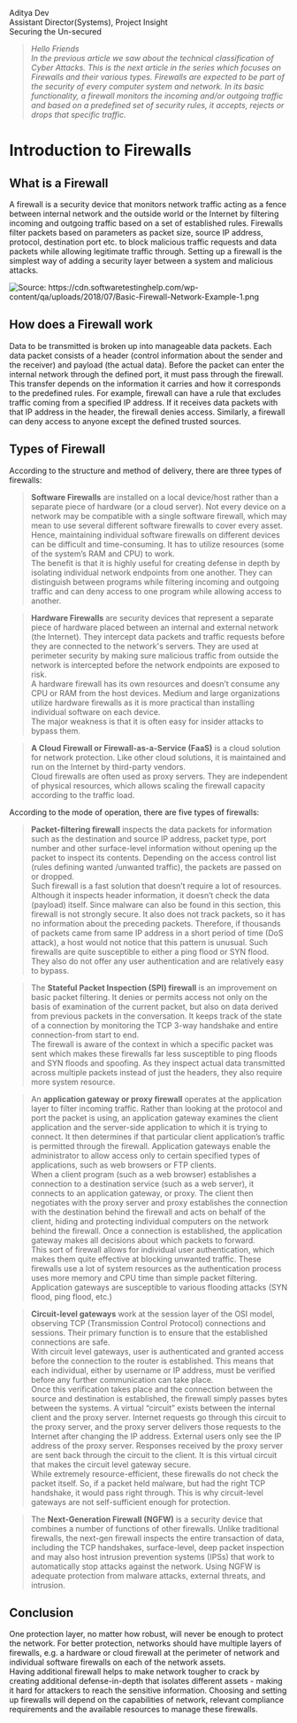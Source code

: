 Aditya Dev  
Assistant Director(Systems), Project Insight  
Securing the Un-secured

> *Hello Friends*  
> *In the previous article we saw about the technical classification of Cyber Attacks. This is the next article in the series which focuses on Firewalls and their various types.*
> *Firewalls are expected to be part of the security of every computer system and network.*
> *In its basic functionality, a firewall monitors the incoming and/or outgoing traffic and based on a predefined set of security rules, it accepts, rejects or drops that* 
> *specific traffic.*

Introduction to Firewalls
=========================
What is a Firewall
------------------
A firewall is a security device that monitors network traffic acting as a fence between internal network and the outside world or the Internet by filtering incoming and outgoing traffic based on a set of established rules. Firewalls filter packets based on parameters as packet size, source IP address, protocol, destination port etc. to block malicious traffic requests and data packets while allowing legitimate traffic through. Setting up a firewall is the simplest way of adding a security layer between a system and malicious attacks.

![](https://i.ibb.co/v1SQwFj/image.png "Source: https://cdn.softwaretestinghelp.com/wp-content/qa/uploads/2018/07/Basic-Firewall-Network-Example-1.png")

How does a Firewall work
------------------------
Data to be transmitted is broken up into manageable data packets. Each data packet consists of a header (control information about the sender and the receiver) and payload (the actual data). Before the packet can enter the internal network through the defined port, it must pass through the firewall. This transfer depends on the information it carries and how it corresponds to the predefined rules. For example, firewall can have a rule that excludes traffic coming from a specified IP address. If it receives data packets with that IP address in the header, the firewall denies access. Similarly, a firewall can deny access to anyone except the defined trusted sources.

Types of Firewall
------------------
According to the structure and method of delivery, there are three types of firewalls:  
> **Software Firewalls** are installed on a local device/host rather than a separate piece of hardware (or a cloud server). Not every device on a network may be compatible with a single software firewall, which may mean to use several different software firewalls to cover every asset. Hence, maintaining individual software firewalls on different devices can be difficult and time-consuming. It has to utilize resources (some of the system’s RAM and CPU) to work.  
The benefit is that it is highly useful for creating defense in depth by isolating individual network endpoints from one another. They can distinguish between programs while filtering incoming and outgoing traffic and can deny access to one program while allowing access to another.

> **Hardware Firewalls** are security devices that represent a separate piece of hardware placed between an internal and external network (the Internet). They intercept data packets and traffic requests before they are connected to the network's servers. They are used at perimeter security by making sure malicious traffic from outside the network is intercepted before the network endpoints are exposed to risk.  
A hardware firewall has its own resources and doesn’t consume any CPU or RAM from the host devices. Medium and large organizations utilize hardware firewalls as it is more practical than installing individual software on each device.  
The major weakness is that it is often easy for insider attacks to bypass them.

> **A Cloud Firewall or Firewall-as-a-Service (FaaS)** is a cloud solution for network protection. Like other cloud solutions, it is maintained and run on the Internet by third-party vendors.  
Cloud firewalls are often used as proxy servers. They are independent of physical resources, which allows scaling the firewall capacity according to the traffic load.

According to the mode of operation, there are five types of firewalls:  
> **Packet-filtering firewall** inspects the data packets for information such as the destination and source IP address, packet type, port number and other surface-level information without opening up the packet to inspect its contents. Depending on the access control list (rules defining wanted /unwanted traffic), the packets are passed on or dropped.  
Such firewall is a fast solution that doesn’t require a lot of resources. Although it inspects header information, it doesn’t check the data (payload) itself. Since malware can also be found in this section, this firewall is not strongly secure. It also does not track packets, so it has no information about the preceding packets. Therefore, if thousands of packets came from same IP address in a short period of time (DoS attack), a host would not notice that this pattern is unusual. Such firewalls are quite susceptible to either a ping flood or SYN flood. They also do not offer any user authentication and are relatively easy to bypass.  

> The **Stateful Packet Inspection (SPI) firewall** is an improvement on basic packet filtering. It denies or permits access not only on the basis of examination of the current packet, but also on data derived from previous packets in the conversation. It keeps track of the state of a connection by monitoring the TCP 3-way handshake and entire connection-from start to end.  
The firewall is aware of the context in which a specific packet was sent which makes these firewalls far less susceptible to ping floods and SYN floods and spoofing. As they inspect actual data transmitted across multiple packets instead of just the headers, they also require more system resource.

> An **application gateway or proxy firewall** operates at the application layer to filter incoming traffic. Rather than looking at the protocol and port the packet is using, an application gateway examines the client application and the server-side application to which it is trying to connect. It then determines if that particular client application’s traffic is permitted through the firewall. Application gateways enable the administrator to allow access only to certain specified types of applications, such as web browsers or FTP clients.  
When a client program (such as a web browser) establishes a connection to a destination service (such as a web server), it connects to an application gateway, or proxy. The client then negotiates with the proxy server and proxy establishes the connection with the destination behind the firewall and acts on behalf of the client, hiding and protecting individual computers on the network behind the firewall. Once a connection is established, the application gateway makes all decisions about which packets to forward.  
This sort of firewall allows for individual user authentication, which makes them quite effective at blocking unwanted traffic. These firewalls use a lot of system resources as the authentication process uses more memory and CPU time than simple packet filtering.
Application gateways are susceptible to various flooding attacks (SYN flood, ping flood, etc.)

> **Circuit-level gateways** work at the session layer of the OSI model, observing TCP (Transmission Control Protocol) connections and sessions. Their primary function is to ensure that the established connections are safe.  
With circuit level gateways, user is authenticated and granted access before the connection to the router is established. This means that each individual, either by username or IP address, must be verified before any further communication can take place.  
Once this verification takes place and the connection between the source and destination is established, the firewall simply passes bytes between the systems. A virtual “circuit” exists between the internal client and the proxy server. Internet requests go through this circuit to the proxy server, and the proxy server delivers those requests to the Internet after changing the IP address. External users only see the IP address of the proxy server. Responses received by the proxy server are sent back through the circuit to the client. It is this virtual circuit that makes the circuit level gateway secure.  
While extremely resource-efficient, these firewalls do not check the packet itself. So, if a packet held malware, but had the right TCP handshake, it would pass right through. This is why circuit-level gateways are not self-sufficient enough for protection.

> The **Next-Generation Firewall (NGFW)** is a security device that combines a number of functions of other firewalls. Unlike traditional firewalls, the next-gen firewall inspects the entire transaction of data, including the TCP handshakes, surface-level, deep packet inspection and may also host intrusion prevention systems (IPSs) that work to automatically stop attacks against the network. Using NGFW is adequate protection from malware attacks, external threats, and intrusion.

Conclusion
---------
One protection layer, no matter how robust, will never be enough to protect the network. For better protection, networks should have multiple layers of firewalls, e.g. a hardware or cloud firewall at the perimeter of network and individual software firewalls on each of the network assets.  
Having additional firewall helps to make network tougher to crack by creating additional defense-in-depth that isolates different assets - making it hard for attackers to reach the sensitive information. Choosing and setting up firewalls will depend on the capabilities of network, relevant compliance requirements and the available resources to manage these firewalls.


